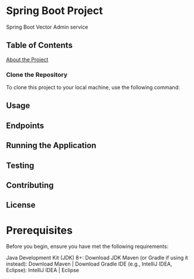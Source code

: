 # Spring Boot Project
Spring Boot Vector Admin service
## Table of Contents
[About the Project](#about-the-project)
### Clone the Repository  
To clone this project to your local machine, use the following command:
## Usage
## Endpoints
## Running the Application
## Testing
## Contributing
## License
# Prerequisites
Before you begin, ensure you have met the following requirements:

Java Development Kit (JDK) 8+: Download JDK
Maven (or Gradle if using it instead): Download Maven | Download Gradle
IDE (e.g., IntelliJ IDEA, Eclipse): IntelliJ IDEA | Eclipse
